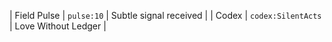 | Field Pulse | `pulse:10`              | Subtle signal received    |
| Codex       | `codex:SilentActs`      | Love Without Ledger       |